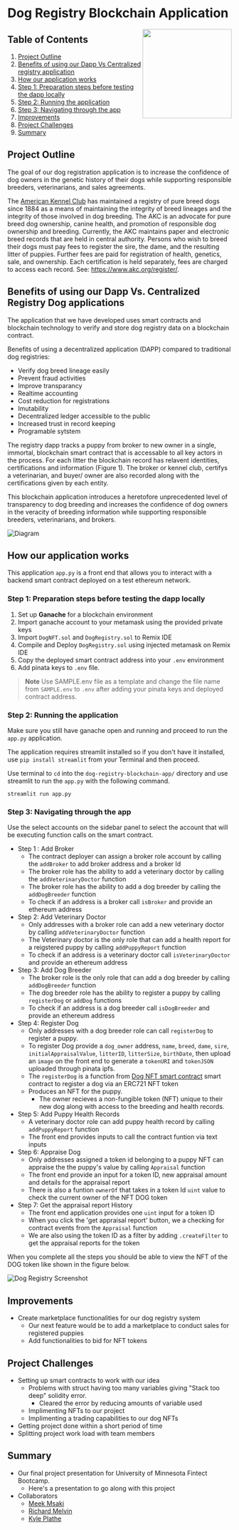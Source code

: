 
# Dog Registry Blockchain Application 

<img align="right" width="200" height="200" src="./dogRegistryLOGO.png">

## Table of Contents
1. [Project Outline](#project-outline)
2. [Benefits of using our Dapp Vs Centralized registry application](#benefits-of-using-our-dapp-vs-centralized-registry-dog-applications)
3. [How our application works](#how-our-application-works)
4. [Step 1: Preparation steps before testing the dapp locally](#step-1-preparation-steps-before-testing-the-dapp-locally)
5. [Step 2: Running the application](#step-2-running-the-application)
6. [Step 3: Navigating through the app](#step-3-navigating-through-the-app)
7. [Improvements](#improvements)
8. [Project Challenges](#project-challenges)
9. [Summary](#summary)

## Project Outline
The goal of our dog registration application is to increase the confidence of dog owners in the genetic history of their dogs while supporting responsible breeders, veterinarians, and sales agreements.

 The [American Kennel Club](https://www.akc.org/) has maintained a registry of pure breed dogs since 1884 as a means of maintaining the integrity of breed lineages and the integrity of those involved in dog breeding. The AKC is an advocate for pure breed dog ownership, canine health, and promotion of responsible dog ownership and breeding. Currently, the AKC maintains paper and electronic breed records that are held in central authority. Persons who wish to breed their dogs must pay fees to register the sire, the dame, and the resulting litter of puppies. Further fees are paid for registration of health, genetics, sale, and ownership. Each certification is held separately, fees are charged to access each record. See: https://www.akc.org/register/.
 
## Benefits of using our Dapp Vs. Centralized Registry Dog applications

The application that we have developed uses smart contracts and blockchain technology to verify and store dog registry data on a blockchain contract. 

Benefits of using a decentralized application (DAPP) compared to traditional dog registries: 
- Verify dog breed lineage easily
- Prevent fraud activities
- Improve transparancy
- Realtime accounting
- Cost reduction for registrations
- Imutability
- Decentralized ledger accessible to the public
- Increased trust in record keeping
- Programable sytstem

The registry dapp tracks a puppy from broker to new owner in a single, immortal, blockchain smart contract that is accessable to all key actors in the process. For each litter the blockchain record has relavent identities, certifications and information (Figure 1). The broker or kennel club, certifys a veterinarian, and buyer/ owner are also recorded along with the certifications given by each entity. 

This blockchain application introduces a heretofore unprecedented level of transparency to dog breeding and increases the confidence of dog owners in the veracity of breeding information while supporting responsible breeders, veterinarians, and brokers.

![Diagram](DogRegistryChain.png)

## How our application works

This application `app.py` is a front end that allows you to interact with a backend smart contract deployed on a test ethereum network.

### Step 1: Preparation steps before testing the dapp locally

1. Set up **Ganache** for a blockchain environment
2. Import ganache account to your metamask using the provided private keys
3. Import `DogNFT.sol` and `DogRegistry.sol` to Remix IDE 
4. Compile and Deploy `DogRegistry.sol`  using injected metamask on Remix IDE
5. Copy the deployed smart contract address into your `.env` environment
6. Add pinata keys to `.env` file. 

> **Note**
Use SAMPLE.env file as a template and change the file name from `SAMPLE.env` to `.env` after adding your pinata keys and deployed contract address.

### Step 2: Running the application

Make sure you still have ganache open and running and proceed to run the `app.py` application. 

The application requires streamlit installed so if you don't have it installed, use `pip install streamlit` from your Terminal and then proceed.

Use terminal to `cd` into the `dog-registry-blockchain-app/` directory and use streamlit to run the `app.py` with the following command.

```
streamlit run app.py
```

### Step 3: Navigating through the app

Use the select accounts on the sidebar panel to select the account that will be executing function calls on the smart contract. 

- Step 1 : Add Broker
    - The contract deployer can assign a broker role account by calling the `addBroker` to add broker address and a broker Id
    - The broker role has the ability to add a veterinary doctor by calling the `addVeterinaryDoctor` function
    - The broker role has the ability to add a dog breeder by calling the `addDogBreeder` function
    - To check if an address is a broker call `isBroker` and provide an ethereum address
- Step 2: Add Veterinary Doctor
    - Only addresses with a broker role can add a new veterinary doctor by calling `addVeterinaryDoctor` function
    - The Veterinary doctor is the only role that can add a health report for a reigstered puppy by calling `addPuppyReport` function
    - To check if an address is a veterinary doctor call `isVeterinaryDoctor` and provide an ethereum address
- Step 3: Add Dog Breeder
    - The broker role is the only role that can add a dog breeder by calling `addDogBreeder` function
    - The dog breeder role has the ability to register a puppy by calling `registerDog` or `addDog` functions
    - To check if an address is a dog breeder call `isDogBreeder` and provide an ethereum address
- Step 4: Register Dog
    - Only addresses with a dog breeder role can call `registerDog` to register a puppy. 
    - To register Dog provide a `dog_owner` address, `name`, `breed`, `dame`, `sire`, `initialAppraisalValue`, `litterID`, `litterSize`, `birthDate`, then upload an `image` on the front end to generate a `tokenURI` and `tokenJSON` uploaded through pinata ipfs. 
    - The `registerDog` is a function from [Dog NFT smart contract](./contracts/DogNFT.sol) smart contract to register a dog via an ERC721 NFT token
    - Produces an NFT for the puppy.
        - The owner recieves a non-fungible token (NFT) unique to their new dog along with access to the breeding and health records.
- Step 5: Add Puppy Health Records
    - A veterinary doctor role can add puppy health record by calling `addPuppyReport` function
    - The front end provides inputs to call the contract funtion via text inputs
- Step 6: Appraise Dog
    - Only addresses assigned a token id belonging to a puppy NFT can appraise the the puppy's value by calling `Appraisal` function
    - The front end provide an input for a token ID, new appraisal amount and details for the appraisal report
    - There is also a funtion `ownerOf` that takes in a token Id `uint` value to check the current owner of the NFT DOG token
- Step 7: Get the appraisal report History
    - The front end application provides one `uint` input for a token ID
    - When you click the 'get appraisal report' button, we a checking for contract events from the `Appraisal` function
    - We are also using the token ID as a filter by adding `.createFilter` to get the appraisal reports for the token

When you complete all the steps you should be able to view the NFT of the DOG token like shown in the figure below.

![Dog Registry Screenshot](./dog_registry_screenshot.jpg)

## Improvements

- Create marketplace functionalities for our dog registry system
    - Our next feature would be to add a marketplace to conduct sales for registered puppies
    - Add functionalities to bid for NFT tokens

## Project Challenges

- Setting up smart contracts to work with our idea
    - Problems with struct having too many variables giving "Stack too deep" solidity error. 
        - Cleared the error by reducing amounts of variable used
    - Implimenting NFTs to our project 
    - Implimenting a trading capabilities to our dog NFTs
- Getting project done within a short period of time
- Splitting project work load with team members


## Summary

- Our final project presentation for University of Minnesota Fintect Bootcamp. 
    - Here's a presentation to go along with this project
- Collaborators
    - [Meek Msaki](https://github.com/mmsaki)
    - [Richard Melvin](https://github.com/rgmelvin)
    - [Kyle Plathe](https://github.com/kyleplathe)